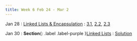 ```yaml
---
title: Week 6 Feb 24 - Mar 2
---
```


Jan 28
: [Linked Lists & Encapsulation](#)
  : [3.1](#), [2.2](#), [2.3](#)

Jan 30
: **Section**{: .label .label-purple }[Linked Lists](#)
  : [Solution](#)

